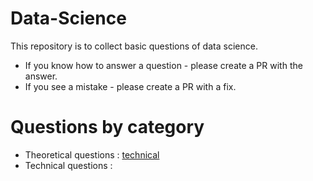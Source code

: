 # Data-Science

This repository is to collect basic questions of data science. 

* If you know how to answer a question - please create a PR with the answer.
* If you see a mistake - please create a PR with a fix.


# Questions by category

* Theoretical questions : [technical](https://github.com/HelloYuqing/Data-Science/blob/030173de4a882a95cf5cd52b70ab034ca6c0ea62/technical)
* Technical questions : 
